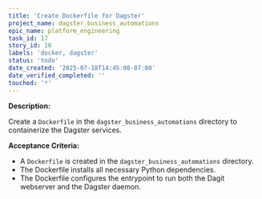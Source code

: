 ```yaml
---
title: 'Create Dockerfile for Dagster'
project_name: dagster_business_automations
epic_name: platform_engineering
task_id: 17
story_id: 10
labels: 'docker, dagster'
status: 'todo'
date_created: '2025-07-18T14:45:00-07:00'
date_verified_completed: ''
touched: '*'
---
```


**Description:**

Create a `Dockerfile` in the `dagster_business_automations` directory to containerize the Dagster services.

**Acceptance Criteria:**

- A `Dockerfile` is created in the `dagster_business_automations` directory.
- The Dockerfile installs all necessary Python dependencies.
- The Dockerfile configures the entrypoint to run both the Dagit webserver and the Dagster daemon.
